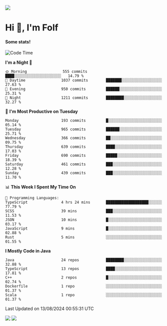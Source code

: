 <img src="https://komarev.com/ghpvc/?username=itsfolf"/>
<h1>Hi 👋, I'm Folf</h1>


#### Some stats!
<!--START_SECTION:waka-->
![Code Time](http://img.shields.io/badge/Code%20Time-2%2C276%20hrs%2010%20mins-blue)

**I'm a Night 🦉** 

```text
🌞 Morning                555 commits         ████░░░░░░░░░░░░░░░░░░░░░   14.79 % 
🌆 Daytime                1037 commits        ███████░░░░░░░░░░░░░░░░░░   27.63 % 
🌃 Evening                950 commits         ██████░░░░░░░░░░░░░░░░░░░   25.31 % 
🌙 Night                  1211 commits        ████████░░░░░░░░░░░░░░░░░   32.27 % 
```
📅 **I'm Most Productive on Tuesday** 

```text
Monday                   193 commits         █░░░░░░░░░░░░░░░░░░░░░░░░   05.14 % 
Tuesday                  965 commits         ██████░░░░░░░░░░░░░░░░░░░   25.71 % 
Wednesday                366 commits         ██░░░░░░░░░░░░░░░░░░░░░░░   09.75 % 
Thursday                 639 commits         ████░░░░░░░░░░░░░░░░░░░░░   17.03 % 
Friday                   690 commits         █████░░░░░░░░░░░░░░░░░░░░   18.39 % 
Saturday                 461 commits         ███░░░░░░░░░░░░░░░░░░░░░░   12.28 % 
Sunday                   439 commits         ███░░░░░░░░░░░░░░░░░░░░░░   11.70 % 
```


📊 **This Week I Spent My Time On** 

```text
💬 Programming Languages: 
TypeScript               4 hrs 24 mins       ███████████████████░░░░░░   77.79 % 
SCSS                     39 mins             ███░░░░░░░░░░░░░░░░░░░░░░   11.53 % 
JSON                     10 mins             █░░░░░░░░░░░░░░░░░░░░░░░░   03.17 % 
JavaScript               9 mins              █░░░░░░░░░░░░░░░░░░░░░░░░   02.88 % 
Rust                     5 mins              ░░░░░░░░░░░░░░░░░░░░░░░░░   01.55 % 
```

**I Mostly Code in Java** 

```text
Java                     24 repos            ████████░░░░░░░░░░░░░░░░░   32.88 % 
TypeScript               13 repos            ████░░░░░░░░░░░░░░░░░░░░░   17.81 % 
C++                      2 repos             █░░░░░░░░░░░░░░░░░░░░░░░░   02.74 % 
Dockerfile               1 repo              ░░░░░░░░░░░░░░░░░░░░░░░░░   01.37 % 
Scala                    1 repo              ░░░░░░░░░░░░░░░░░░░░░░░░░   01.37 % 
```




 Last Updated on 13/08/2024 00:55:31 UTC
<!--END_SECTION:waka-->
<a src="https://discord.com/users/1090088995976925305"><img src="https://lanyard-profile-readme.vercel.app/api/1090088995976925305"/></a></td> 
<img src="https://hit.yhype.me/github/profile?user_id=9268058"/>

